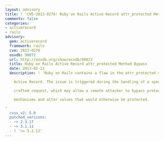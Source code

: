 ```yaml
---
layout: advisory
title: ! 'CVE-2013-0276: Ruby on Rails Active Record attr_protected Method Bypass'
comments: false
categories:
- activerecord
- rails
advisory:
  gem: activerecord
  framework: rails
  cve: 2013-0276
  osvdb: 90072
  url: http://osvdb.org/show/osvdb/90072
  title: Ruby on Rails Active Record attr_protected Method Bypass
  date: 2013-02-11
  description: ! 'Ruby on Rails contains a flaw in the attr_protected method of the

    Active Record. The issue is triggered during the handling of a specially

    crafted request, which may allow a remote attacker to bypass protection

    mechanisms and alter values that would otherwise be protected.

'
  cvss_v2: 5.0
  patched_versions:
  - ~> 2.3.17
  - ~> 3.1.11
  - ! '>= 3.2.12'
---
```

